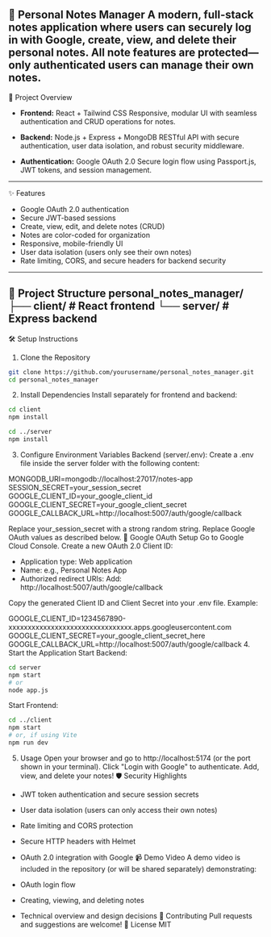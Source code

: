 📝 Personal Notes Manager
A modern, full-stack notes application where users can securely log in with Google, create, view, and delete their personal notes. All note features are protected—only authenticated users can manage their own notes.
---
🚀 Project Overview
- **Frontend:** React + Tailwind CSS
  Responsive, modular UI with seamless authentication and CRUD operations for notes.

- **Backend:** Node.js + Express + MongoDB
  RESTful API with secure authentication, user data isolation, and robust security middleware.

- **Authentication:** Google OAuth 2.0
  Secure login flow using Passport.js, JWT tokens, and session management.
---
✨ Features
- Google OAuth 2.0 authentication
- Secure JWT-based sessions
- Create, view, edit, and delete notes (CRUD)
- Notes are color-coded for organization
- Responsive, mobile-friendly UI
- User data isolation (users only see their own notes)
- Rate limiting, CORS, and secure headers for backend security
---
📁 Project Structure
personal_notes_manager/
├── client/       # React frontend
└── server/       # Express backend
---
🛠️ Setup Instructions
1. Clone the Repository
```sh
git clone https://github.com/yourusername/personal_notes_manager.git
cd personal_notes_manager
```
2. Install Dependencies
Install separately for frontend and backend:

```sh
cd client
npm install

cd ../server
npm install
```
3. Configure Environment Variables
Backend (server/.env):
Create a .env file inside the server folder with the following content:

MONGODB_URI=mongodb://localhost:27017/notes-app
SESSION_SECRET=your_session_secret
GOOGLE_CLIENT_ID=your_google_client_id
GOOGLE_CLIENT_SECRET=your_google_client_secret
GOOGLE_CALLBACK_URL=http://localhost:5007/auth/google/callback

Replace your_session_secret with a strong random string.
Replace Google OAuth values as described below.
🔐 Google OAuth Setup
Go to Google Cloud Console.
Create a new OAuth 2.0 Client ID:
- Application type: Web application
- Name: e.g., Personal Notes App
- Authorized redirect URIs:
  Add: http://localhost:5007/auth/google/callback

Copy the generated Client ID and Client Secret into your .env file.
Example:

GOOGLE_CLIENT_ID=1234567890-xxxxxxxxxxxxxxxxxxxxxxxxxxxxxxxx.apps.googleusercontent.com
GOOGLE_CLIENT_SECRET=your_google_client_secret_here
GOOGLE_CALLBACK_URL=http://localhost:5007/auth/google/callback
4. Start the Application
Start Backend:
```sh
cd server
npm start
# or
node app.js
```

Start Frontend:
```sh
cd ../client
npm start
# or, if using Vite
npm run dev
```
5. Usage
Open your browser and go to http://localhost:5174 (or the port shown in your terminal).
Click "Login with Google" to authenticate.
Add, view, and delete your notes!
🛡️ Security Highlights
- JWT token authentication and secure session secrets
- User data isolation (users can only access their own notes)
- Rate limiting and CORS protection
- Secure HTTP headers with Helmet
- OAuth 2.0 integration with Google
📹 Demo Video
A demo video is included in the repository (or will be shared separately) demonstrating:

- OAuth login flow
- Creating, viewing, and deleting notes
- Technical overview and design decisions
🙌 Contributing
Pull requests and suggestions are welcome!
📄 License
MIT